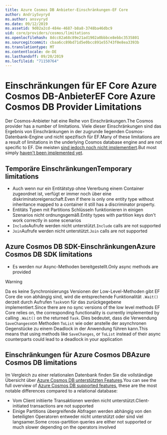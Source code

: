 ```yaml
---
title: Azure Cosmos DB Anbieter-Einschränkungen-EF Core
author: AndriySvyryd
ms.author: ansvyryd
ms.date: 09/12/2019
ms.assetid: 9d02a2cd-484e-4687-b8a8-3748ba46dbc9
uid: core/providers/cosmos/limitations
ms.openlocfilehash: 8dcc82a68c89e21ad1902a0bbbce8ebbc3535801
ms.sourcegitcommit: cbaa6cc89bd71d5e0bcc891e55743f0e8ea3393b
ms.translationtype: MT
ms.contentlocale: de-DE
ms.lasthandoff: 09/20/2019
ms.locfileid: "71150764"
---
```

# <a name="ef-core-azure-cosmos-db-provider-limitations"></a><span data-ttu-id="da4a4-102">Einschränkungen für EF Core Azure Cosmos DB-Anbieter</span><span class="sxs-lookup"><span data-stu-id="da4a4-102">EF Core Azure Cosmos DB Provider Limitations</span></span>

<span data-ttu-id="da4a4-103">Der Cosmos-Anbieter hat eine Reihe von Einschränkungen.</span><span class="sxs-lookup"><span data-stu-id="da4a4-103">The Cosmos provider has a number of limitations.</span></span> <span data-ttu-id="da4a4-104">Viele dieser Einschränkungen sind das Ergebnis von Einschränkungen in der zugrunde liegenden Cosmos-Datenbank-Engine und nicht spezifisch für EF.</span><span class="sxs-lookup"><span data-stu-id="da4a4-104">Many of these limitations are a result of limitations in the underlying Cosmos database engine and are not specific to EF.</span></span> <span data-ttu-id="da4a4-105">Die meisten [sind jedoch noch nicht implementiert](https://github.com/aspnet/EntityFrameworkCore/issues?page=1&q=is%3Aissue+is%3Aopen+Cosmos+in%3Atitle+label%3Atype-enhancement+sort%3Areactions-%2B1-desc).</span><span class="sxs-lookup"><span data-stu-id="da4a4-105">But most simply [haven't been implemented yet](https://github.com/aspnet/EntityFrameworkCore/issues?page=1&q=is%3Aissue+is%3Aopen+Cosmos+in%3Atitle+label%3Atype-enhancement+sort%3Areactions-%2B1-desc).</span></span>

## <a name="temporary-limitations"></a><span data-ttu-id="da4a4-106">Temporäre Einschränkungen</span><span class="sxs-lookup"><span data-stu-id="da4a4-106">Temporary limitations</span></span>

- <span data-ttu-id="da4a4-107">Auch wenn nur ein Entitätstyp ohne Vererbung einem Container zugeordnet ist, verfügt er immer noch über eine diskriminatoreigenschaft.</span><span class="sxs-lookup"><span data-stu-id="da4a4-107">Even if there is only one entity type without inheritance mapped to a container it still has a discriminator property.</span></span>
- <span data-ttu-id="da4a4-108">Entitäts Typen mit Partitions Schlüsseln funktionieren in einigen Szenarios nicht ordnungsgemäß.</span><span class="sxs-lookup"><span data-stu-id="da4a4-108">Entity types with partition keys don't work correctly in some scenarios</span></span>
- <span data-ttu-id="da4a4-109">`Include`Aufrufe werden nicht unterstützt.</span><span class="sxs-lookup"><span data-stu-id="da4a4-109">`Include` calls are not supported</span></span>
- <span data-ttu-id="da4a4-110">`Join`Aufrufe werden nicht unterstützt.</span><span class="sxs-lookup"><span data-stu-id="da4a4-110">`Join` calls are not supported</span></span>

## <a name="azure-cosmos-db-sdk-limitations"></a><span data-ttu-id="da4a4-111">Azure Cosmos DB SDK-Einschränkungen</span><span class="sxs-lookup"><span data-stu-id="da4a4-111">Azure Cosmos DB SDK limitations</span></span>

- <span data-ttu-id="da4a4-112">Es werden nur Async-Methoden bereitgestellt.</span><span class="sxs-lookup"><span data-stu-id="da4a4-112">Only async methods are provided</span></span>

> [!WARNING]
> <span data-ttu-id="da4a4-113">Da es keine Synchronisierungs Versionen der Low-Level-Methoden gibt EF Core die von abhängig sind, wird die entsprechende Funktionalität `.Wait()` derzeit durch Aufrufen `Task`von für das zurückgegebene implementiert.</span><span class="sxs-lookup"><span data-stu-id="da4a4-113">Since there are no sync versions of the low level methods EF Core relies on, the corresponding functionality is currently implemented by calling `.Wait()` on the returned `Task`.</span></span> <span data-ttu-id="da4a4-114">Dies bedeutet, dass die Verwendung `SaveChanges`von Methoden `ToList` wie oder anstelle der asynchronen Gegenstücke zu einem Deadlock in der Anwendung führen kann.</span><span class="sxs-lookup"><span data-stu-id="da4a4-114">This means that using methods like `SaveChanges`, or `ToList` instead of their async counterparts could lead to a deadlock in your application</span></span>

## <a name="azure-cosmos-db-limitations"></a><span data-ttu-id="da4a4-115">Einschränkungen für Azure Cosmos DB</span><span class="sxs-lookup"><span data-stu-id="da4a4-115">Azure Cosmos DB limitations</span></span>

<span data-ttu-id="da4a4-116">Im Vergleich zu einer relationalen Datenbank finden Sie die vollständige Übersicht über [Azure Cosmos DB unterstützten Features](https://docs.microsoft.com/en-us/azure/cosmos-db/modeling-data).</span><span class="sxs-lookup"><span data-stu-id="da4a4-116">You can see the full overview of [Azure Cosmos DB supported features](https://docs.microsoft.com/en-us/azure/cosmos-db/modeling-data), these are the most notable differences compared to a relational database:</span></span>

- <span data-ttu-id="da4a4-117">Vom Client initiierte Transaktionen werden nicht unterstützt.</span><span class="sxs-lookup"><span data-stu-id="da4a4-117">Client-initiated transactions are not supported</span></span>
- <span data-ttu-id="da4a4-118">Einige Partitions übergreifende Abfragen werden abhängig von den beteiligten Operatoren entweder nicht unterstützt oder sind viel langsamer.</span><span class="sxs-lookup"><span data-stu-id="da4a4-118">Some cross-partition queries are either not supported or much slower depending on the operators involved</span></span>